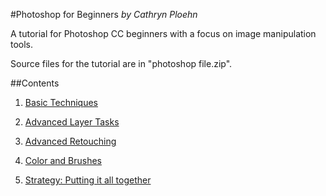 #Photoshop for Beginners
_by Cathryn Ploehn_

A tutorial for Photoshop CC beginners with a focus on image manipulation tools.

Source files for the tutorial are in "photoshop file.zip".

##Contents
1. [Basic Techniques](1_basictechniques.md)

2. [Advanced Layer Tasks](2_advancedtechniques.md)

3. [Advanced Retouching](3_retouching.md)

4. [Color and Brushes](4_colorandbrushes.md)

5. [Strategy: Putting it all together](5_strategy.md)